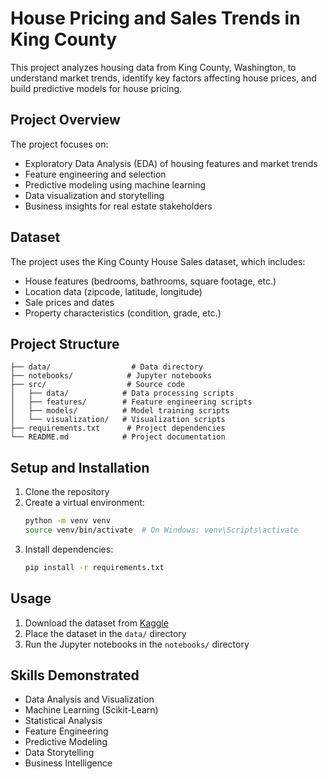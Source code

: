 # House Pricing and Sales Trends in King County

This project analyzes housing data from King County, Washington, to understand market trends, identify key factors affecting house prices, and build predictive models for house pricing.

## Project Overview

The project focuses on:
- Exploratory Data Analysis (EDA) of housing features and market trends
- Feature engineering and selection
- Predictive modeling using machine learning
- Data visualization and storytelling
- Business insights for real estate stakeholders

## Dataset

The project uses the King County House Sales dataset, which includes:
- House features (bedrooms, bathrooms, square footage, etc.)
- Location data (zipcode, latitude, longitude)
- Sale prices and dates
- Property characteristics (condition, grade, etc.)

## Project Structure

```
├── data/                  # Data directory
├── notebooks/            # Jupyter notebooks
├── src/                  # Source code
│   ├── data/            # Data processing scripts
│   ├── features/        # Feature engineering scripts
│   ├── models/          # Model training scripts
│   └── visualization/   # Visualization scripts
├── requirements.txt      # Project dependencies
└── README.md            # Project documentation
```

## Setup and Installation

1. Clone the repository
2. Create a virtual environment:
   ```bash
   python -m venv venv
   source venv/bin/activate  # On Windows: venv\Scripts\activate
   ```
3. Install dependencies:
   ```bash
   pip install -r requirements.txt
   ```

## Usage

1. Download the dataset from [Kaggle](https://www.kaggle.com/harlfoxem/housesalesprediction)
2. Place the dataset in the `data/` directory
3. Run the Jupyter notebooks in the `notebooks/` directory

## Skills Demonstrated

- Data Analysis and Visualization
- Machine Learning (Scikit-Learn)
- Statistical Analysis
- Feature Engineering
- Predictive Modeling
- Data Storytelling
- Business Intelligence 